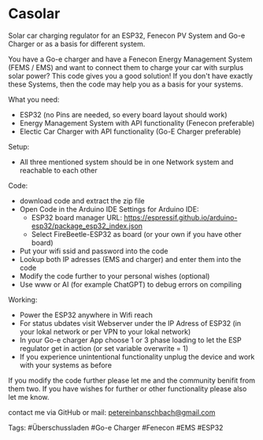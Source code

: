 # Casolar
Solar car charging regulator for an ESP32, Fenecon PV System and Go-e Charger or as a basis for different system. 

You have a Go-e charger and have a Fenecon Energy Management System (FEMS / EMS) and want to connect them to charge your car with surplus solar power? This code gives you a good solution! If you don't have exactly these Systems, then the code may help you as a basis for your systems. 

What you need:
- ESP32 (no Pins are needed, so every board layout should work)
- Energy Management System with API functionality (Fenecon preferable)
- Electic Car Charger with API functionality (Go-E Charger preferable)

Setup:
- All three mentioned system should be in one Network system and reachable to each other

Code:
- download code and extract the zip file
- Open Code in the Arduino IDE
  Settings for Arduino IDE:
  - ESP32 board manager URL: https://espressif.github.io/arduino-esp32/package_esp32_index.json
  - Select FireBeetle-ESP32 as board (or your own if you have other board)
- Put your wifi ssid and password into the code
- Lookup both IP adresses (EMS and charger) and enter them into the code
- Modify the code further to your personal wishes (optional)
- Use www or AI (for example ChatGPT) to debug errors on compiling

Working:
- Power the ESP32 anywhere in Wifi reach
- For status ubdates visit Webserver under the IP Adress of ESP32 (in your lokal network or per VPN to your lokal network)
- In your Go-e charger App choose 1 or 3 phase loading to let the ESP regulator get in action (or set variable overwrite = 1)
- If you experience unintentional functionality unplug the device and work with your systems as before

If you modify the code further please let me and the community benifit from them two. 
If you have wishes for further or other functionality please also let me know. 

contact me via GitHub or mail: petereinbanschbach@gmail.com

Tags:
#Überschussladen
#Go-e Charger
#Fenecon
#EMS
#ESP32
